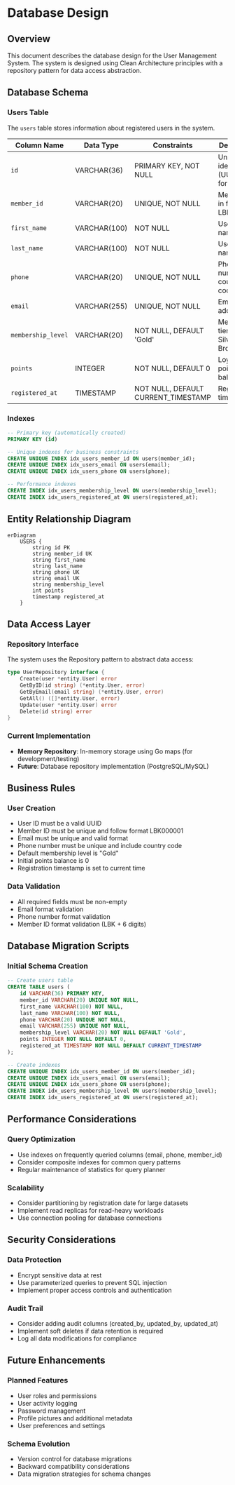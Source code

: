 # Database Design

## Overview
This document describes the database design for the User Management System. The system is designed using Clean Architecture principles with a repository pattern for data access abstraction.

## Database Schema

### Users Table

The `users` table stores information about registered users in the system.

| Column Name | Data Type | Constraints | Description |
|-------------|-----------|-------------|-------------|
| `id` | VARCHAR(36) | PRIMARY KEY, NOT NULL | Unique identifier (UUID format) |
| `member_id` | VARCHAR(20) | UNIQUE, NOT NULL | Member ID in format LBK000001 |
| `first_name` | VARCHAR(100) | NOT NULL | User's first name |
| `last_name` | VARCHAR(100) | NOT NULL | User's last name |
| `phone` | VARCHAR(20) | UNIQUE, NOT NULL | Phone number with country code |
| `email` | VARCHAR(255) | UNIQUE, NOT NULL | Email address |
| `membership_level` | VARCHAR(20) | NOT NULL, DEFAULT 'Gold' | Membership tier (Gold, Silver, Bronze) |
| `points` | INTEGER | NOT NULL, DEFAULT 0 | Loyalty points balance |
| `registered_at` | TIMESTAMP | NOT NULL, DEFAULT CURRENT_TIMESTAMP | Registration timestamp |

### Indexes

```sql
-- Primary key (automatically created)
PRIMARY KEY (id)

-- Unique indexes for business constraints
CREATE UNIQUE INDEX idx_users_member_id ON users(member_id);
CREATE UNIQUE INDEX idx_users_email ON users(email);
CREATE UNIQUE INDEX idx_users_phone ON users(phone);

-- Performance indexes
CREATE INDEX idx_users_membership_level ON users(membership_level);
CREATE INDEX idx_users_registered_at ON users(registered_at);
```

## Entity Relationship Diagram

```mermaid
erDiagram
    USERS {
        string id PK
        string member_id UK
        string first_name
        string last_name
        string phone UK
        string email UK
        string membership_level
        int points
        timestamp registered_at
    }
```

## Data Access Layer

### Repository Interface

The system uses the Repository pattern to abstract data access:

```go
type UserRepository interface {
    Create(user *entity.User) error
    GetByID(id string) (*entity.User, error)
    GetByEmail(email string) (*entity.User, error)
    GetAll() ([]*entity.User, error)
    Update(user *entity.User) error
    Delete(id string) error
}
```

### Current Implementation

- **Memory Repository**: In-memory storage using Go maps (for development/testing)
- **Future**: Database repository implementation (PostgreSQL/MySQL)

## Business Rules

### User Creation
- User ID must be a valid UUID
- Member ID must be unique and follow format LBK000001
- Email must be unique and valid format
- Phone number must be unique and include country code
- Default membership level is "Gold"
- Initial points balance is 0
- Registration timestamp is set to current time

### Data Validation
- All required fields must be non-empty
- Email format validation
- Phone number format validation
- Member ID format validation (LBK + 6 digits)

## Database Migration Scripts

### Initial Schema Creation

```sql
-- Create users table
CREATE TABLE users (
    id VARCHAR(36) PRIMARY KEY,
    member_id VARCHAR(20) UNIQUE NOT NULL,
    first_name VARCHAR(100) NOT NULL,
    last_name VARCHAR(100) NOT NULL,
    phone VARCHAR(20) UNIQUE NOT NULL,
    email VARCHAR(255) UNIQUE NOT NULL,
    membership_level VARCHAR(20) NOT NULL DEFAULT 'Gold',
    points INTEGER NOT NULL DEFAULT 0,
    registered_at TIMESTAMP NOT NULL DEFAULT CURRENT_TIMESTAMP
);

-- Create indexes
CREATE UNIQUE INDEX idx_users_member_id ON users(member_id);
CREATE UNIQUE INDEX idx_users_email ON users(email);
CREATE UNIQUE INDEX idx_users_phone ON users(phone);
CREATE INDEX idx_users_membership_level ON users(membership_level);
CREATE INDEX idx_users_registered_at ON users(registered_at);
```

## Performance Considerations

### Query Optimization
- Use indexes on frequently queried columns (email, phone, member_id)
- Consider composite indexes for common query patterns
- Regular maintenance of statistics for query planner

### Scalability
- Consider partitioning by registration date for large datasets
- Implement read replicas for read-heavy workloads
- Use connection pooling for database connections

## Security Considerations

### Data Protection
- Encrypt sensitive data at rest
- Use parameterized queries to prevent SQL injection
- Implement proper access controls and authentication

### Audit Trail
- Consider adding audit columns (created_by, updated_by, updated_at)
- Implement soft deletes if data retention is required
- Log all data modifications for compliance

## Future Enhancements

### Planned Features
- User roles and permissions
- User activity logging
- Password management
- Profile pictures and additional metadata
- User preferences and settings

### Schema Evolution
- Version control for database migrations
- Backward compatibility considerations
- Data migration strategies for schema changes
